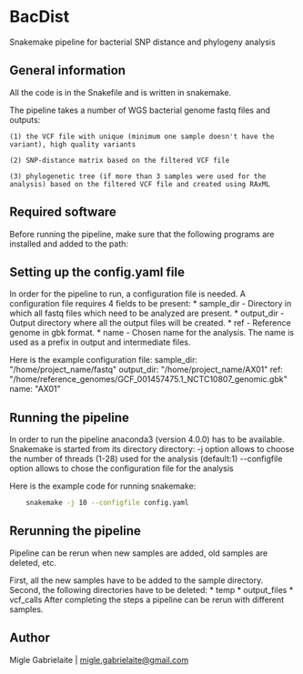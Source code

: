 # BacDist
Snakemake pipeline for bacterial SNP distance and phylogeny analysis

## General information

All the code is in the Snakefile and is written in snakemake.

The pipeline takes a number of WGS bacterial genome fastq files and outputs:

	(1) the VCF file with unique (minimum one sample doesn't have the variant), high quality variants
	
	(2) SNP-distance matrix based on the filtered VCF file
	
	(3) phylogenetic tree (if more than 3 samples were used for the analysis) based on the filtered VCF file and created using RAxML

## Required software

Before running the pipeline, make sure that the following programs are installed and added to the path:


## Setting up the config.yaml file 

In order for the pipeline to run, a configuration file is needed. A configuration file requires 4 fields to be present: 
	* sample_dir - Directory in which all fastq files which need to be analyzed are present.
	* output_dir - Output directory where all the output files will be created.
	* ref - Reference genome in gbk format. 
	* name - Chosen name for the analysis. The name is used as a prefix in output and intermediate files.

Here is the example configuration file:
sample_dir: "/home/project_name/fastq"
output_dir: "/home/project_name/AX01"
ref: "/home/reference_genomes/GCF_001457475.1_NCTC10807_genomic.gbk"
name: "AX01"

## Running the pipeline 

In order to run the pipeline anaconda3 (version 4.0.0) has to be available. Snakemake is started from its directory directory:
    -j option allows to choose the number of threads (1-28) used for the analysis (default:1)
    --configfile option allows to chose the configuration file for the analysis
	
Here is the example code for running snakemake:

```bash
	snakemake -j 10 --configfile config.yaml 
```

## Rerunning the pipeline 

Pipeline can be rerun when new samples are added, old samples are deleted, etc. 

First, all the new samples have to be added to the sample directory.
Second, the following directories have to be deleted:
	* temp
	* output_files
	* vcf_calls 
After completing the steps a pipeline can be rerun with different samples.

## Author

Migle Gabrielaite | migle.gabrielaite@gmail.com
